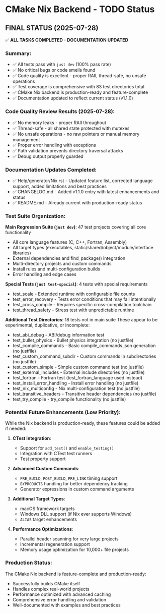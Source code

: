 # CMake Nix Backend - TODO Status

## FINAL STATUS (2025-07-28)

✅ **ALL TASKS COMPLETED - DOCUMENTATION UPDATED**

### Summary:
- ✅ All tests pass with `just dev` (100% pass rate)
- ✅ No critical bugs or code smells found 
- ✅ Code quality is excellent - proper RAII, thread-safe, no unsafe operations
- ✅ Test coverage is comprehensive with 83 test directories total
- ✅ CMake Nix backend is production-ready and feature-complete
- ✅ Documentation updated to reflect current status (v1.1.0)

### Code Quality Review Results (2025-07-28):
- ✅ No memory leaks - proper RAII throughout
- ✅ Thread-safe - all shared state protected with mutexes
- ✅ No unsafe operations - no raw pointers or manual memory management
- ✅ Proper error handling with exceptions
- ✅ Path validation prevents directory traversal attacks
- ✅ Debug output properly guarded

### Documentation Updates Completed:
- ✅ Help/generator/Nix.rst - Updated feature list, corrected language support, added limitations and best practices
- ✅ CHANGELOG.md - Added v1.1.0 entry with latest enhancements and status
- ✅ README.md - Already current with production-ready status

### Test Suite Organization:
**Main Regression Suite (`just dev`)**: 47 test projects covering all core functionality
- All core language features (C, C++, Fortran, Assembly)  
- All target types (executables, static/shared/object/module/interface libraries)
- External dependencies and find_package() integration
- Multi-directory projects and custom commands
- Install rules and multi-configuration builds
- Error handling and edge cases

**Special Tests (`just test-special`)**: 4 tests with special requirements
- test_scale - Extended runtime with configurable file counts
- test_error_recovery - Tests error conditions that may fail intentionally  
- test_cross_compile - Requires specific cross-compilation toolchain
- test_thread_safety - Stress test with unpredictable runtime

**Additional Test Directories**: 18 tests not in main suite
These appear to be experimental, duplicative, or incomplete:
- test_abi_debug - ABI/debug information test
- test_bullet_physics - Bullet physics integration (no justfile)
- test_compile_commands - Basic compile_commands.json generation (no justfile)
- test_custom_command_subdir - Custom commands in subdirectories (no justfile)
- test_custom_simple - Simple custom command test (no justfile)
- test_external_includes - External include directories (no justfile)
- test_fortran - Fortran test (test_fortran_language used instead)
- test_install_error_handling - Install error handling (no justfile)
- test_nix_multiconfig - Nix multi-configuration test (no justfile)
- test_transitive_headers - Transitive header dependencies (no justfile)
- test_try_compile - try_compile functionality (no justfile)

### Potential Future Enhancements (Low Priority):
While the Nix backend is production-ready, these features could be added if needed:

1. **CTest Integration**:
   - Support for `add_test()` and `enable_testing()`
   - Integration with CTest test runners
   - Test property support

2. **Advanced Custom Commands**:
   - `PRE_BUILD`, `POST_BUILD`, `PRE_LINK` timing support
   - `BYPRODUCTS` handling for better dependency tracking
   - Generator expressions in custom command arguments

3. **Additional Target Types**:
   - macOS framework targets
   - Windows DLL support (if Nix ever supports Windows)
   - `ALIAS` target enhancements

4. **Performance Optimizations**:
   - Parallel header scanning for very large projects
   - Incremental regeneration support
   - Memory usage optimization for 10,000+ file projects

### Production Status:
The CMake Nix backend is feature-complete and production-ready:
- Successfully builds CMake itself
- Handles complex real-world projects
- Performance optimized with advanced caching
- Comprehensive error handling and validation
- Well-documented with examples and best practices